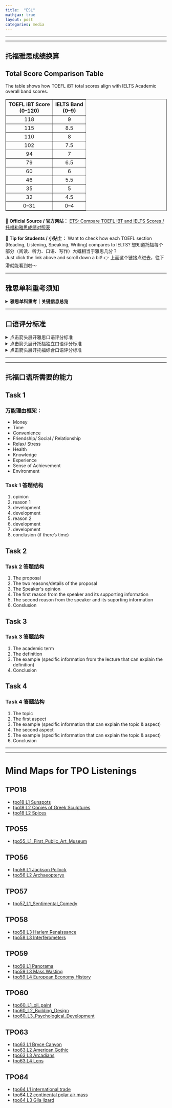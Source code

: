 ```yaml
---
title:  "ESL"
mathjax: true
layout: post
categories: media
---
```


---
---

## 托福雅思成绩换算
<h2>Total Score Comparison Table</h2>
<p>The table shows how TOEFL iBT total scores align with IELTS Academic overall band scores.</p>

<table border="1" cellpadding="8" cellspacing="0" style="border-collapse: collapse; text-align: center;">
  <thead>
    <tr>
      <th>TOEFL iBT Score<br>(0–120)</th>
      <th>IELTS Band<br>(0–9)</th>
    </tr>
  </thead>
  <tbody>
    <tr><td>118</td><td>9</td></tr>
    <tr><td>115</td><td>8.5</td></tr>
    <tr><td>110</td><td>8</td></tr>
    <tr><td>102</td><td>7.5</td></tr>
    <tr><td>94</td><td>7</td></tr>
    <tr><td>79</td><td>6.5</td></tr>
    <tr><td>60</td><td>6</td></tr>
    <tr><td>46</td><td>5.5</td></tr>
    <tr><td>35</td><td>5</td></tr>
    <tr><td>32</td><td>4.5</td></tr>
    <tr><td>0–31</td><td>0–4</td></tr>
  </tbody>
</table>

<p style="margin-top: 1.5em;">
  🔗 <strong>Official Source / 官方网站：</strong> 
  <a href="https://www.ets.org/toefl/institutions/ibt/compare-scores.html" target="_blank" rel="noopener noreferrer">
    ETS: Compare TOEFL iBT and IELTS Scores / 托福和雅思成绩对照表
  </a>
</p>

<p>
  📘 <strong>Tip for Students / 小贴士：</strong> 
  Want to check how each TOEFL section (Reading, Listening, Speaking, Writing) compares to IELTS? 
  想知道托福每个部分（阅读、听力、口语、写作）大概相当于雅思几分？<br>
  Just click the link above and scroll down a bit! 👉 上面这个链接点进去，往下滑就能看到啦～
</p>

---
## 雅思单科重考须知

<details>
  <summary><strong>雅思单科重考｜关键信息总览</strong></summary>
  <div style="margin-top: 10px;">

    <h3>什么是雅思单科重考？</h3>
    <p>雅思单科重考允许考生在听、说、读、写四个科目中选择一个科目重考，无需四科全部重考，节省时间和费用。</p>
    <p>仅适用于已参加一次全科雅思机考的考生，重考必须在原考试日期起60天内完成。</p>

    <h3>适用考试类型</h3>
    <ul>
      <li>适用于雅思（IELTS）和IELTS for UKVI</li>
      <li>包括学术类和培训类</li>
      <li>仅限BC雅思机考考生</li>
    </ul>

    <h3>优势亮点</h3>
    <ul>
      <li><strong>聚焦单科，省时高效：</strong>只需重考未达标单科</li>
      <li><strong>考试内容一致：</strong>题型、难度等与全科一致，无需额外准备</li>
      <li><strong>成绩单灵活使用：</strong>可选择使用原始或更新后的成绩单</li>
    </ul>

    <h3>报名条件</h3>
    <ul>
      <li>在中国大陆参加过一次全科雅思机考并收到成绩单</li>
      <li>自原成绩单上的考试日期起60天内可报名单科重考</li>
      <li>须使用上次相同的身份证件报名</li>
      <li>建议先确认成绩接收机构是否接受单科重考成绩</li>
    </ul>

    <h3>考试费用</h3>
    <ul>
      <li>报名费：1400元人民币</li>
      <li>退考费：420元人民币</li>
    </ul>

    <h3>考点信息（中国大陆）</h3>
    <ul>
      <li><strong>北京：</strong>朝阳区东三环北路8号亮马河大厦办公楼1座3层</li>
      <li><strong>上海：</strong>长宁区遵义路150号虹桥南丰城3期C1101</li>
      <li><strong>广州：</strong>天河路208号粤海天河城大厦30层3007单元</li>
      <li><strong>重庆：</strong>渝中区邹容路68号大都会东方广场商厦28楼05-07室</li>
    </ul>

    <p style="margin-top: 20px;"><a href="https://www.chinaielts.org/book-ielts/one-skill-retake" target="_blank">👉 查看官方原始信息</a></p>
    
  </div>
</details>

---

## 口语评分标准

<details> 
<summary>点击箭头展开雅思口语评分标准</summary>

<table border="1" cellpadding="5" cellspacing="0">
    <tr>
        <th>BAND<br>分数</th>
        <th>FLUENCY AND COHERENCE<br>流利度与连贯性</th>
        <th>LEXICAL RESOURCE<br>词汇资源</th>
        <th>GRAMMATICAL RANGE AND ACCURACY<br>语法范围与准确度</th>
        <th>PRONUNCIATION<br>发音</th>
    </tr>
    <tr>
        <td>9</td>
        <td>
            Speaks fluently with only rare repetition or self‑correction; any hesitation is content‑related rather than to find words or grammar. Speaks coherently with fully appropriate cohesive features. Develops topics fully and appropriately.<br>
            流利表达，仅有极少重复或自我修正；犹豫仅因内容需求，而非寻找词汇或语法。表达连贯，能够恰当地使用衔接手段。能够全面且恰当地展开话题。
        </td>
        <td>
            Uses vocabulary with full flexibility and precision in all topics. Uses idiomatic language naturally and accurately.<br>
            词汇运用灵活精准，能在所有话题中自如使用。地道表达自然且准确。
        </td>
        <td>
            Uses a full range of structures naturally and appropriately. Produces consistently accurate structures apart from ‘slips’ characteristic of native speaker speech.<br>
            语法结构全面且恰当使用。除母语者偶有失误外，句子结构始终准确。
        </td>
        <td>
            Uses a full range of pronunciation features with precision and subtlety. Sustains flexible use of features throughout. Is effortless to understand.<br>
            发音特征丰富且精准细腻。灵活运用发音技巧，始终如一。易于理解。
        </td>
    </tr>
    <tr>
        <td>8</td>
        <td>
            Speaks fluently with only occasional repetition or self‑correction; hesitation is usually content‑related and only rarely to search for language. Develops topics coherently and appropriately.<br>
            表达流利，仅偶有重复或自我修正；犹豫通常因内容需要，很少因寻找语言而停顿。话题展开连贯且恰当。
        </td>
        <td>
            Uses a wide vocabulary resource readily and flexibly to convey precise meaning. Uses less common and idiomatic vocabulary skilfully, with occasional inaccuracies. Uses paraphrase effectively as required.<br>
            词汇量丰富，用法灵活，能够准确表达。灵活使用不常见及地道词汇，偶有不准确之处。能根据需要有效使用同义替换。
        </td>
        <td>
            Uses a wide range of structures flexibly. Produces a majority of error‑free sentences with only very occasional inappropriacies or basic/non‑systematic errors.<br>
            使用多样句型灵活自如。大部分句子无错，仅少量基本或非系统性错误。
        </td>
        <td>
            Uses a wide range of pronunciation features. Sustains flexible use of features, with only occasional lapses. Is easy to understand throughout; L1 accent has minimal effect on intelligibility.<br>
            发音特征多样。灵活运用发音技巧，仅偶有疏漏。始终易于理解；母语口音几乎不影响可懂度。
        </td>
    </tr>
    <tr>
        <td>7</td>
        <td>
            Speaks at length without noticeable effort or loss of coherence. May demonstrate language‑related hesitation at times, or some repetition and/or self‑correction. Uses a range of connectives and discourse markers with some flexibility.<br>
            能够较长时间流畅表达且不显吃力或失去连贯性。偶尔因语言因素出现犹豫、重复或自我修正。能够灵活使用多种衔接手段和话语标记。
        </td>
        <td>
            Uses vocabulary resource flexibly to discuss a variety of topics. Uses some less common and idiomatic vocabulary and shows some awareness of style and collocation, with some inappropriate choices. Uses paraphrase effectively.<br>
            词汇运用灵活，能够讨论多种话题。使用一定程度的不常见及地道词汇并对风格和搭配有所敏感，但有时选择不当。能有效使用同义替换。
        </td>
        <td>
            Uses a range of complex structures with some flexibility. Frequently produces error‑free sentences, though some grammatical mistakes persist. Shows all the positive features of Band 6 and some, but not all, of the positive features of Band 8.<br>
            较灵活地运用多种复杂句型。经常产生无误句子，但仍有少量语法错误。兼具6分的所有优势，并具备部分（但非全部）8分的积极特点。
        </td>
        <td>
            Uses a range of pronunciation features. Shows flexible use of features with occasional lapses. Is generally easy to understand; may require occasional listener effort.<br>
            发音特征多样。大体灵活使用发音技巧，但偶有疏漏。通常易于理解；偶需听者稍加注意。
        </td>
    </tr>
    <tr>
        <td>6</td>
        <td>
            Is willing to speak at length, though may lose coherence at times due to occasional repetition, self‑correction or hesitation. Uses a range of connectives and discourse markers but not always appropriately.<br>
            愿意较长时间表达，但因偶尔重复、自我修正或犹豫可能暂时失去连贯性。使用多种衔接手段和话语标记，但并非总能恰当运用。
        </td>
        <td>
            Has a wide enough vocabulary to discuss topics at length and make meaning clear in spite of inappropriacies. Generally paraphrases successfully.<br>
            词汇量足以进行较长讨论并使意义清晰，尽管存在不当之处。通常能成功运用同义替换。
        </td>
        <td>
            Uses a mix of simple and complex structures, but with limited flexibility. May make frequent mistakes with complex structures, though these rarely cause comprehension problems.<br>
            简单和复杂句型混合使用，但灵活性有限。复杂句型常有错误，但很少影响理解。
        </td>
        <td>
            Uses a range of pronunciation features with mixed control. Shows some effective use of features but this is not sustained. Can generally be understood throughout, though mispronunciation of individual words or sounds reduces clarity at times.<br>
            使用多种发音特征，但控制不稳定。能够有效运用部分发音技巧，但未能持续。总体易于理解；个别词或音素发音不准时会降低清晰度。
        </td>
    </tr>
    <tr>
        <td>5</td>
        <td>
            Usually maintains flow of speech but uses repetition, self‑correction and/or slow speech to keep going. May over‑use certain connectives and discourse markers. Produces simple speech fluently, but more complex communication causes fluency problems.<br>
            通常能保持表达连贯，但靠重复、自我修正和/或放慢语速来维持进行。可能过度使用某些衔接手段和话语标记。简单表达流畅，但复杂交流会出现流畅性问题。
        </td>
        <td>
            Manages to talk about familiar and unfamiliar topics but uses vocabulary with limited flexibility. Attempts to use paraphrase but with mixed success.<br>
            能够讨论熟悉和不熟悉的话题，但词汇运用灵活性有限。尝试使用同义替换，但成效不一。
        </td>
        <td>
            Produces basic sentence forms with reasonable accuracy. Uses a limited range of more complex structures, but these usually contain errors and may cause some comprehension problems.<br>
            基本句型使用准确度尚可。使用的复杂句型范围有限，且通常含有错误，可能导致理解困难。
        </td>
        <td>
            Shows all the positive features of Band 4 and some, but not all, of the positive features of Band 6.<br>
            具备4分的所有积极特征，并兼具部分（但非全部）6分的优势。
        </td>
    </tr>
    <tr>
        <td>4</td>
        <td>
            Cannot respond without noticeable pauses and may speak slowly, with frequent repetition and self‑correction. Links basic sentences but with repetitious use of simple connectives and some breakdowns in coherence.<br>
            表达时常出现明显停顿，可能缓慢且频繁重复或自我修正。仅能连接基本句子，衔接手段单一且会出现连贯性问题。
        </td>
        <td>
            Is able to talk about familiar topics but can only convey basic meaning on unfamiliar topics and makes frequent errors in word choice. Rarely attempts paraphrase.<br>
            能够谈论熟悉话题，但在不熟悉话题上仅能表达基本意思，且经常出现用词错误。很少尝试同义替换。
        </td>
        <td>
            Produces basic sentence forms and some correct simple sentences but subordinate structures are rare. Errors are frequent and may lead to misunderstanding.<br>
            使用基本句型及少量正确简单句，但复杂从句极少。错误频繁，可能导致误解。
        </td>
        <td>
            Uses a limited range of pronunciation features. Attempts to control features but lapses are frequent. Mispronunciations are frequent and cause some difficulty for the listener.<br>
            发音特征有限，虽有尝试控制，但经常失误。发音错误频繁，可能给听者带来理解困难。
        </td>
    </tr>
    <tr>
        <td>3</td>
        <td>
            Speaks with long pauses. Has limited ability to link simple sentences. Gives only simple responses and is frequently unable to convey basic message.<br>
            说话时常出现长时间停顿，难以连接简单句。仅能给出简单回答，经常无法传达基本意思。
        </td>
        <td>
            Uses simple vocabulary to convey personal information. Has insufficient vocabulary for less familiar topics.<br>
            仅使用简单词汇表达个人信息，对不熟悉话题词汇量不足。
        </td>
        <td>
            Attempts basic sentence forms but with limited success, or relies on memorised utterances. Makes numerous errors except in memorised expressions.<br>
            尝试使用基本句型但成效有限，或依赖记忆性表达。除记忆性语句外错误多发。
        </td>
        <td>
            Shows some of the features of Band 2 and some, but not all, of the positive features of Band 4.<br>
            兼具2分的部分特征，以及4分的部分积极特点，但不完全符合。
        </td>
    </tr>
    <tr>
        <td>2</td>
        <td>
            Pauses lengthily before most words. Little communication possible.<br>
            大多数词汇前长时间停顿，几乎无法进行交流。
        </td>
        <td>
            Only produces isolated words or memorised utterances.<br>
            仅能发出零散单词或记忆性语句。
        </td>
        <td>
            Cannot produce basic sentence forms.<br>
            无法构建基本句型。
        </td>
        <td>
            Speech is often unintelligible.<br>
            语音常常难以听懂。
        </td>
    </tr>
    <tr>
        <td>1</td>
        <td colspan="4">
            No communication possible. No rateable language.<br>
            无法进行任何沟通；无可评估的语言能力。
        </td>
    </tr>
    <tr>
        <td>0</td>
        <td colspan="4">
            Does not attend.<br>
            未出席考试。
        </td>
    </tr>
</table>

</details>

<details> 
<summary>点击箭头展开托福独立口语评分标准</summary>

<table>
    <tr>
        <th>SCORE<br>分数</th>
        <th>GENERAL DESCRIPTION<br>一般描述</th>
        <th>DELIVERY<br>语言表达</th>
        <th>LANGUAGE USE<br>语言使用</th>
        <th>TOPIC DEVELOPMENT<br>主题发展</th>
    </tr>
    <tr>
        <td>4</td>
        <td>The response fulfills the demands of the task, with at most minor lapses in completeness. It is highly intelligible and exhibits sustained, coherent discourse. A response at this level is characterized by all of the following:<br>回答全面满足任务要求，仅有轻微疏漏。该级别的回答具备以下所有特征：</td>
        <td>Generally well-paced flow (fluid expression). Speech is clear. It may include minor lapses, or minor difficulties with pronunciation or intonation patterns, which do not affect overall intelligibility.<br>总体上节奏良好（表达流畅）。语言清晰。可能有细微失误，或在发音、语调上有少许问题，但不影响整体可懂度。</td>
        <td>The response demonstrates effective use of grammar and vocabulary. It exhibits a fairly high degree of automaticity with good control of basic and complex structures (as appropriate). Some minor (or systematic) errors are noticeable but do not obscure meaning.<br>展现出高水平的语法和词汇掌握，对基本结构与较复杂结构（视情况而定）运用自如。一些轻微（或系统性）错误可能出现，但不妨碍理解。</td>
        <td>Response is sustained and sufficient to the task. It is generally well developed and coherent; relationships between ideas are clear (or there is a clear progression of ideas).<br>观点衔接清晰，逻辑有序地展开。</td>
    </tr>
    <tr>
        <td>3</td>
        <td>The response addresses the task appropriately but may fall short of being fully developed. It is generally intelligible and coherent, with some fluidity of expression, though it exhibits some noticeable lapses in the expression of ideas. A response at this level is characterized by at least two of the following:<br>回答能够恰当地完成任务，但展开深度不足。此级别的回答通常具备以下至少两项特征：</td>
        <td>Speech is generally clear, with some fluidity of expression, though minor difficulties with pronunciation, intonation, or pacing are noticeable and may require listener effort at times (though overall intelligibility is not significantly affected).<br>表达总体清晰且较为流畅，尽管发音、语调或节奏上偶有欠佳，有时需要听者稍加注意。</td>
        <td>The response demonstrates fairly automatic and effective use of grammar and vocabulary, and fairly coherent expression of relevant ideas. Response may exhibit some imprecise or inaccurate use of vocabulary or grammatical structures or be somewhat limited in the range of structures used. This may affect overall fluency, but it does not seriously interfere with the communication of the message.<br>回答展示了较为熟练和有效的语法及词汇使用，相关观点表达相对连贯。可能存在一些词汇或句式使用不够精确，或结构运用有限，但不严重影响信息传递。</td>
        <td>Response is mostly coherent and sustained and conveys relevant ideas/information. Overall development is somewhat limited, usually lacks elaboration or specificity. Relationships between ideas may at times not be immediately clear.<br>回答总体连贯且持续，能够传达相关信息，但深入或具体阐述不足。观点衔接有时不够清晰。</td>
    </tr>
    <tr>
        <td>2</td>
        <td>The response addresses the task, but development of the topic is limited. It contains intelligible speech, although problems with delivery and/ or overall coherence occur; meaning may be obscured in places. A response at this level is characterized by at least two of the following:<br>回答回应了任务，但话题展开不足。此级别的回答至少具备以下两项特征：</td>
        <td>Speech is basically intelligible, though listener effort is needed because of unclear articulation, awkward intonation, or choppy rhythm/pace; meaning may be obscured in places.<br>语音基本可懂，但因发音不准、语调生硬或节奏断续，听者需费力理解。</td>
        <td>The response demonstrates limited range and control of grammar and vocabulary. These limitations often prevent full expression of ideas. For the most part, only basic sentence structures are used successfully and spoken with fluidity. Structures and vocabulary may express mainly simple (short) and/or general propositions, with simple or unclear connections made among them (serial listing, conjunction, juxtaposition).<br>回答展示了受限的语法和词汇范围及掌控，通常仅能使用基本句型。结构和词汇主要表达简单或概括性观点，衔接较为简单甚至不清晰。</td>
        <td>The response is connected to the task, though the number of ideas presented or the development of ideas is limited. Mostly basic ideas are expressed with limited elaboration (details and support). At times relevant substance may be vaguely expressed or repetitious. Connections of ideas may be unclear.<br>偶尔表达模糊或内容重复，观点衔接不够清晰。</td>
    </tr>
    <tr>
        <td>1</td>
        <td>The response is very limited in content and/or coherence or is only minimally connected to the task, or speech is largely unintelligible. A response at this level is characterized by at least two of the following:<br>回答内容及连贯性极度有限，与任务关联薄弱，多数难以理解。此级别的回答通常具备以下至少两项特征：</td>
        <td>Consistent pronunciation, stress and intonation difficulties cause considerable listener effort; delivery is choppy, fragmented, or telegraphic; frequent pauses and hesitations.<br>表达断续、碎片化或如电报式简短，频繁停顿和犹豫，听者需付出较大努力。</td>
        <td>Range and control of grammar and vocabulary severely limit or prevent expression of ideas and connections among ideas. Some low-level responses may rely heavily on practiced or formulaic expressions.<br>语法和词汇的范围及掌控严重受限，难以表达思想及其联系。某些回答严重依赖预备或模式化表达。</td>
        <td>Limited relevant content is expressed. The response generally lacks substance beyond expression of very basic ideas. Speaker may be unable to sustain speech to complete the task and may rely heavily on repetition of the prompt.<br>内容相关性极低，仅能表达非常有限的想法，难以持续完成任务。</td>
    </tr>
    <tr>
        <td>0</td>
        <td>Speaker makes no attempt to respond OR response is unrelated to the topic.<br>说话者没有尝试回答或回答与主题无关。</td>
        <td>---</td>
        <td>---</td>
        <td>---</td>
    </tr>
</table>

</details>

<details> 
<summary>点击箭头展开托福综合口语评分标准</summary>

<table>
  <tr>
    <th>SCORE<br>分数</th>
    <th>GENERAL DESCRIPTION<br>一般描述</th>
    <th>DELIVERY<br>语言表达</th>
    <th>LANGUAGE USE<br>语言使用</th>
    <th>TOPIC DEVELOPMENT<br>主题发展</th>
  </tr>
  <tr>
    <td>4</td>
    <td>The response fulfills the demands of the task, with at most minor lapses in completeness. It is highly intelligible and exhibits sustained, coherent discourse. A response at this level is characterized by all of the following:<br>回答全面满足任务要求，仅有轻微疏漏。表达清晰连贯且持续不断。该级别回答具备以下所有特征：</td>
    <td>Speech is generally clear, fluid and sustained. It may include minor lapses or minor difficulties with pronunciation or intonation. Pace may vary at times as the speaker attempts to recall information. Overall intelligibility remains high.<br>表达清晰、流畅且连续。可能出现少量失误或发音、语调小问题。回忆信息时语速或有波动，但整体清晰度依然很高。</td>
    <td>The response demonstrates good control of basic and complex grammatical structures that allow for coherent, efficient (automatic) expression of relevant ideas. Contains generally effective word choice. Though some minor (or systematic) errors or imprecise use may be noticeable, they do not require listener effort (or obscure meaning).<br>对基础及复杂语法结构掌握良好，可连贯且高效地表达相关观点。用词恰当，偶有小错或不精确，但不影响理解。</td>
    <td>The response presents a clear progression of ideas and conveys the relevant information required by the task. It includes appropriate detail, though it may have minor errors or minor omissions.<br>思路脉络清晰，传达了任务所需信息，细节适当，偶有小错或疏漏。</td>
  </tr>
  <tr>
    <td>3</td>
    <td>The response addresses the task appropriately, but may fall short of being fully developed. It is generally intelligible and coherent, with some fluidity of expression, though it exhibits some noticeable lapses in the expression of ideas. A response at this level is characterized by at least two of the following:<br>回答恰当完成任务，但展开不够充分。整体可理解且连贯，表达较为流畅，偶有明显疏漏。该级别回答至少具备以下两项特征：</td>
    <td>Speech is generally clear, with some fluidity of expression, though minor difficulties with pronunciation, intonation, or pacing are noticeable and may require listener effort at times (though overall intelligibility is not significantly affected).<br>表达总体清晰且较为流畅，但发音、语调或语速上偶有小问题，听者有时需付出一定努力，但整体可理解性仍佳。</td>
    <td>The response demonstrates fairly automatic and effective use of grammar and vocabulary, and fairly coherent expression of relevant ideas. Response may exhibit some imprecise or inaccurate use of vocabulary or grammatical structures or be somewhat limited in the range of structures used. Such limitations do not seriously interfere with the communication of the message.<br>语法和词汇运用较为熟练有效，观点表达相对连贯。可能存在少量不够准确或结构运用不足的情况，但不严重影响信息传递。</td>
    <td>The response is sustained and conveys relevant information required by the task. However, it exhibits some incompleteness, inaccuracy, lack of specificity with respect to content, or choppiness in the progression of ideas.<br>回答较为连贯，传达了任务所需信息，但内容不够完整、不够准确或缺乏具体性，思路衔接有时不够顺畅。</td>
  </tr>
  <tr>
    <td>2</td>
    <td>The response is connected to the task, though it may be missing some relevant information or contain inaccuracies. It contains some intelligible speech, but at times problems with intelligibility and/or overall coherence may obscure meaning. A response at this level is characterized by at least two of the following:<br>回答与任务相关，但可能缺失关键信息或含有不准确信息。语句在某些情况下可理解，但偶有可懂度或连贯性问题导致意义模糊。该级别回答至少具备以下两项特征：</td>
    <td>Speech is clear at times, though it exhibits problems with pronunciation, intonation, or pacing and so may require significant listener effort. Speech may not be sustained at a consistent level throughout. Problems with intelligibility may obscure meaning in places (but not throughout).<br>表达有时清晰，但发音、语调或语速存在问题，需听者付出较大努力。讲话难以保持一致水平，个别地方因可懂度问题而意义模糊。</td>
    <td>The response is limited in the range and control of vocabulary and grammar demonstrated (some complex structures may be used, but typically contain errors). This results in limited or vague expression of relevant ideas and imprecise or inaccurate connections. Automaticity of expression may only be evident at the phrasal level.<br>词汇和语法范围及掌控有限，虽偶有复杂句式，但常伴错误，导致观点表达有限或模糊，衔接不够准确。表达熟练度仅限短语层面。</td>
    <td>The response conveys some relevant information but is clearly incomplete or inaccurate. It is incomplete if it omits key ideas, makes vague reference to key ideas, or demonstrates limited development of important information. An inaccurate response demonstrates misunderstanding of key ideas from the stimulus. Typically, ideas expressed may not be well-connected or cohesive so that familiarity with the stimulus is necessary to follow what is being discussed.<br>回答提供了一些相关信息，但明显不完整或不准确。若省略关键观点、引用含糊或展开不足，则属不完整；若对题意误解，则属不准确。观点衔接欠佳，需熟悉题意才能跟上。</td>
  </tr>
  <tr>
    <td>1</td>
    <td>The response is very limited in content or coherence or is only minimally connected to the task. Speech may be largely unintelligible. A response at this level is characterized by at least two of the following:<br>回答在内容或连贯性上极为有限，与任务关联度极低，多数话语难以理解。该级别回答至少具备以下两项特征：</td>
    <td>Consistent pronunciation and intonation problems cause considerable listener effort and frequently obscure meaning. Delivery is choppy, fragmented, or telegraphic. Speech contains frequent pauses and hesitations.<br>持续的发音和语调问题使听者需付出大量努力，并常导致意义模糊。表达断续、碎片化或如电报般简短，频繁停顿和犹豫。</td>
    <td>Range and control of grammar and vocabulary severely limit (or prevent) expression of ideas and connections among ideas. Some very low-level responses may rely on isolated words or short utterances to communicate ideas.<br>语法和词汇范围及掌控极其有限，严重阻碍观点表达及其衔接。极低水平的回答或仅依赖孤立单词或简短短语。</td>
    <td>The response fails to provide much relevant content. Ideas that are expressed are often inaccurate, limited to vague utterances, or repetitions (including repetition of prompt).<br>回答几乎不含相关内容，所表达观点常不准确，仅停留在模糊陈述或重复（包括重复题意）。</td>
  </tr>
  <tr>
    <td>0</td>
    <td>Speaker makes no attempt to respond OR response is unrelated to the topic.<br>说话者未作回答或回答与题意无关。</td>
    <td>---</td>
    <td>---</td>
    <td>---</td>
  </tr>
</table>

</details>

---
---

## 托福口语所需要的能力

<div class="markmap-container">
<div class="markmap">
<script type="text/template">

# TOEFL Speaking Skills <br> 能力图

## All the tasks <br> 4道题都需要的能力

### Effective choice of vocabulary <br> 有效的词汇选择

### Effective use of sentences <br> 有效的句子使用

### Speak fluently <br> 流利表达

## TASK 1 <br> 第一题需要的能力

### Provide reasons to support opinion <br> 提供理由支持观点

#### Learn the common reasons <br> 学习常见的理由

### Develop reasons <br> 发展理由

#### Learn how to develop the reasons <br> 学习如何发展理由

## TASK 2 3 4 <br> 2 3 4题需要的能力

### Understand the reading passage <br> 理解阅读材料

#### Read for main ideas and important details efficiently <br> 高效地阅读主要观点和重要细节

### Understand the listening materials <br> 理解听力材料

#### Understand the speaker's reasons/examples/lectures <br> 理解演讲者的理由/例子/讲座

### Identify the key points <br> 识别关键点

### Take good notes that aid your response <br> 做好有助于你回答的笔记

</script>
</div>
</div>

## Task 1

### 万能理由框架：
* Money 
* Time 
* Convenience 
* Friendship/ Social / Relationship 
* Relax/ Stress 
* Health 
* Knowledge 
* Experience 
* Sense of Achievement 
* Environment

### Task 1 答题结构

1. opinion 
2. reason 1
3. development 
4. development 
5. reason 2 
6. development 
7. development 
8. conclusion (if there’s time)

## Task 2 

### Task 2 答题结构

1. The proposal 
2. The two reasons/details of the proposal 
3. The Speaker's opinion 
4. The first reason from the speaker and its supporting information
5. The second reason from the speaker and its suporting information
6. Conslusion 

## Task 3

### Task 3 答题结构

1. The academic term
2. The definition
3. The example (specific information from the lecture
that can explain the definition)
4. Conclusion

## Task 4

### Task 4 答题结构

1. The topic
2. The first aspect
3. The example (specific information that can explain the topic
& aspect)
4. The second aspect
5. The example (specific information that can explain the topic
& aspect)
6. Conclusion

---
---

# Mind Maps for TPO Listenings 

## TPO18
- [tpo18 L1 Sunspots](mindmap/tpo18_L1_sunspots.md)
- [tpo18 L2 Copies of Greek Sculptures](mindmap/tpo18_L2_Copies_of_Greek_Sculptures.md)
- [tpo18 L2 Spices](mindmap/tpo18_L3_spices.md)

## TPO55
- [tpo55_L1_First_Public_Art_Museum](mindmap/tpo55_L1_First_Public_Art_Museum.md)

## TPO56
- [tpo56 L1 Jackson Pollock](mindmap/tpo56_L1_Jackson_Pollock.md)  
- [tpo56 L2 Archaeopteryx](mindmap/tpo56_L2_Archaeopteryx.md)
    
## TPO57
- [tpo57_L1_Sentimental_Comedy](mindmap/tpo57_L1_Sentimental_Comedy.md)

## TPO58
- [tpo58 L3 Harlem Renaissance](mindmap/tpo58_L3_Harlem_Renaissance.md)
- [tpo58 L3 Interferometers](mindmap/tpo58_L2_Interferometers.md)

## TPO59
- [tpo59 L1 Panorama](mindmap/tpo59_L1_Panorama.md)
- [tpo59 L3 Mass Wasting](mindmap/tpo59_L3_Mass_Wasting.md)
- [tpo59 L4 European Economy History](mindmap/tpo59_L4_European_Economy_History.md)

## TPO60
- [tpo60_L1_oil_paint](mindmap/tpo60_L1_oil_paint.md) 
- [tpo60_L2_Building_Design](mindmap/tpo60_L2_Building_Design.md)
- [tpo60_L3_Psychological_Development](mindmap/tpo60_L3_Psychological_Development.md)

## TPO63
- [tpo63 L1 Bryce Canyon](mindmap/tpo63_L1_Bryce_Canyon.md)
- [tpo63 L2 American Gothic](mindmap/tpo63_L2_American_Gothic.md)
- [tpo63 L3 Arcadians](mindmap/tpo63_L3_Arcadians.md)
- [tpo63 L4 Lens](mindmap/tpo63_L4_Lens.md)

## TPO64
- [tpo64 L1 international trade](mindmap/tpo64_L1_international_trade.md)
- [tpo64 L2 continental polar air mass](mindmap/tpo64_L2_continental_polar_air_mass.md)
- [tpo64 L3 Gila lizard](mindmap/tpo64_L3_Gila_lizard.md)
